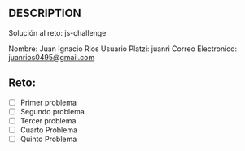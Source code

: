 ## DESCRIPTION

Solución al reto: js-challenge

Nombre: Juan Ignacio Rios
Usuario Platzi: juanri
Correo Electronico: juanrios0495@gmail.com

## Reto:

- [ ] Primer problema
- [ ] Segundo problema
- [ ] Tercer problema
- [ ] Cuarto Problema
- [ ] Quinto Problema

